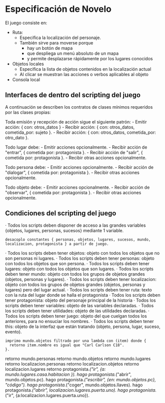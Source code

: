 # Especificación de Novelo

El juego consiste en:
- Ruta:
    - Especifica la localización del personaje.
    - También sirve para moverse porque
        - hay un botón de mapa
        - que despliega un menú absoluto de un mapa
        - y permite desplazarse rápidamente por los lugares conocidos
- Objetos locales
    - Especifica la lista de objetos contenidos en la localización actual
    - Al clicar se muestran las acciones o verbos aplicables al objeto
- Consola local

## Interfaces de dentro del scripting del juego

A continuación se describen los contratos de clases mínimos requeridos por las clases propias:

Toda emisión y recepción de acción sigue el siguiente patrón:
    - Emitir  acción: { con: otros_datos }
    - Recibir acción: { con: otros_datos, cometida_por: sujeto }.
    - Recibir acción: { con: otros_datos, cometida_por: otro_dato }.

Todo lugar debe:
    - Emitir  acciones opcionalmente.
    - Recibir acción de "entrar", { cometida por: protagonista }.
    - Recibir acción de "salir", { cometida por: protagonista }.
    - Recibir otras acciones opcionalmente.

Todo persona debe:
    - Emitir  acciones opcionalmente.
    - Recibir acción de "dialogar", { cometida por: protagonista }.
    - Recibir otras acciones opcionalmente.

Todo objeto debe:
    - Emitir  acciones opcionalmente.
    - Recibir acción de "observar", { cometida por: protagonista }.
    - Recibir otras acciones opcionalmente.

## Condiciones del scripting del juego

· Todos los scripts deben disponer de acceso a las grandes variables {objetos, lugares, personas, sucesos} mediante 1 variable.

```calo
desacoplo constantes { personas, objetos, lugares, sucesos, mundo, localizacion, protagonista } a partir de juego.
```

· Todos los scripts deben tener objetos: objeto con todos los objetos que no son personas ni lugares.
· Todos los scripts deben tener personas: objeto con todos los objetos que son persona.
· Todos los scripts deben tener lugares: objeto con todos los objetos que son lugares.
· Todos los scripts deben tener mundo: objeto con todos los grupos de objetos grandes (objetos, personas y lugares).
· Todos los scripts deben tener localizacion: objeto con todos los grupos de objetos grandes (objetos, personas y lugares) pero del lugar actual.
· Todos los scripts deben tener ruta: texto con la ruta del lugar donde se halla el protagonista
· Todos los scripts deben tener protagonista: objeto del personaje principal de la historia
· Todos los scripts deben tener variables: objeto de las variables declaradas.
· Todos los scripts deben tener utilidades: objeto de las utilidades declaradas.
· Todos los scripts deben tener juego: objeto del que cuelgan todos los anteriores, para no ensuciar los nombres.
· Todos los scripts deben tener this: objeto de la interfaz que están tratando (objeto, persona, lugar, suceso, evento).

```calo
imprimo mundo.objetos filtrado por una lambda con (item) donde {
  retorno item.nombre es igual que "Carl Carlson C18".
}.
```
retorno mundo.personas
retorno mundo.objetos
retorno mundo.lugares
retorno localizacion.personas
retorno localizacion.objetos
retorno localizacion.lugares
retorno protagonista._("ir", {a: mundo.lugares.casa.habitacion }).
hago protagonista._("abrir", mundo.objetos.pc).
hago protagonista._("escribir", {en: mundo.objetos.pc}, "código").
hago protagonista._("coger", mundo.objetos.llaves).
hago protagonista._("abrir", localizacion.lugares.puerta.uno).
hago protagonista._("ir", {a:localizacion.lugares.puerta.uno}).

